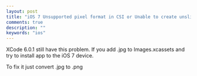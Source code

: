```yaml
---
layout: post
title: "iOS 7 Unsupported pixel format in CSI or Unable to create unsliced image from csi bitmap data"
comments: true
description: ""
keywords: "ios"
---
```


XCode 6.0.1 still have this problem. If you add .jpg to Images.xcassets and try to install app to the iOS 7 device.

To fix it just convert .jpg to .png
